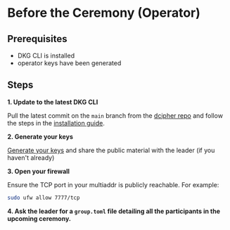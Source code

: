 # Before the Ceremony (Operator)

## Prerequisites
- DKG CLI is installed
- operator keys have been generated

## Steps

**1. Update to the latest DKG CLI**

Pull the latest commit on the `main` branch from the [dcipher repo](https://github.com/randa-mu/dcipher) and follow the steps in the [installation guide](./installing-cli.md).

**2. Generate your keys**

[Generate your keys](./operator-key-generation.md) and share the public material with the leader (if you haven't already)

**3. Open your firewall**  

Ensure the TCP port in your multiaddr is publicly reachable. For example:
```bash
sudo ufw allow 7777/tcp
```

**4. Ask the leader for a `group.toml` file detailing all the participants in the upcoming ceremony.**

